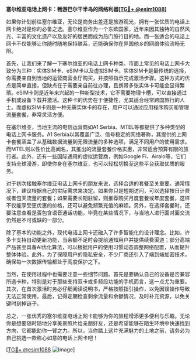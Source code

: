 **塞尔维亚电话上网卡：畅游巴尔干半岛的网络利器[[TG💪+ @esim1088](https://t.me/s/esim1088)]**

如果你计划前往塞尔维亚，无论是商务出差还是旅游观光，拥有一张优质的电话上网卡绝对是你的必备之选。塞尔维亚作为一个东欧国家，近年来因其独特的自然风光、丰富的文化遗产以及友好的居民而成为热门旅行目的地。而一张适合的电话上网卡不仅能够让你随时随地保持联系，还能确保你在异国他乡的网络体验流畅无阻。

首先，让我们来了解一下塞尔维亚的电话上网卡种类。市面上常见的电话上网卡大致分为三种：实体SIM卡、eSIM卡以及虚拟SIM卡。实体SIM卡是最传统的选择，你需要亲自到当地的运营商营业厅购买，并按照指示完成激活步骤。这种方式的优点是简单直接，但缺点在于需要亲自前往办理，且携带多张实体卡可能会显得繁琐。eSIM卡则是近年来兴起的一种新型技术，它不需要物理卡槽，可以直接通过手机或设备下载并激活。这种卡的优势在于便捷性，尤其适合经常跨国旅行的人士。而虚拟SIM卡则是一种无需实体卡的存在，用户可以通过应用程序购买和管理流量套餐，非常灵活方便。

在塞尔维亚，当地主流的电信运营商如A1 Serbia、MTEL等都提供了多种类型的电话上网卡服务。A1 Serbia以其覆盖广泛、信号稳定的网络著称，其提供的上网卡套餐涵盖了从基础数据流量到无限流量的多种选项，满足不同用户的使用需求。而MTEL则以性价比高闻名，其推出的流量套餐价格实惠，非常适合预算有限的旅行者。此外，还有一些国际通用的虚拟运营商，例如Google Fi、Airalo等，它们支持全球漫游，即使你身在塞尔维亚，也可以轻松切换至这些平台获取优质的服务。

对于初次接触塞尔维亚电话上网卡的朋友来说，选择合适的套餐至关重要。通常情况下，建议根据自己的实际需求来决定。如果你只是短期访问，可以选择按日计费或者包天流量的套餐；如果需要长期驻留，则推荐购买月度套餐或年度套餐，这样不仅能享受更优惠的价格，还可以避免频繁充值的麻烦。另外，在选择套餐时，还要注意查看是否包含语音通话功能，毕竟在某些情况下，与当地人进行面对面交流仍然是不可或缺的一部分。

除了基本的功能之外，现代电话上网卡还融入了许多智能化的设计理念。比如，许多卡支持自动更新功能，当余额不足时会提前通知用户并提供续费渠道；部分高端产品甚至具备AI优化算法，可以根据用户的使用习惯动态调整网络配置，从而提升整体体验。此外，为了保障用户的隐私安全，不少厂商还引入了端到端加密技术，确保每一次数据传输都处于高度保护之下。

当然，在使用过程中也需要注意一些细节问题。首先是要确认自己的设备是否兼容所选卡种，特别是对于那些支持双卡或多频段功能的手机而言，这一点尤为重要。其次，在首次激活时务必仔细阅读说明书，严格按照指引操作，以免因误操作导致无法正常使用。最后，记得定期检查剩余流量和余额情况，及时补充资源，以免关键时刻掉链子。

总之，一张优秀的塞尔维亚电话上网卡能够为你的旅程增添更多便利与乐趣。无论你是想要随时随地分享美景照片给亲朋好友，还是希望能够在陌生环境中快速找到方向，它都能助你一臂之力。所以，当你踏上这片充满魅力的土地之前，请务必为自己挑选一款称心如意的电话上网卡吧！

[[TG💪+ @esim1088](https://t.me/s/esim1088) ![Image](https://i.postimg.cc/4NQfJmqS/Snipaste-2025-05-13-00-14-12.png)]